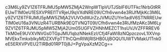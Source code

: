 c3M6Ly9ZV1Z6TFRJMU5pMW5ZMjA2WnpWTlpVUTJSblF6UTFkc1NrbGtRREUwT1M0eU1ESXVPREl1TVRjeU9qVXdNRE09I/Cfh6vwn4e3RlJfMjkKc3M6Ly9ZV1Z6TFRJMU5pMW5ZMjA2VUVOdWJrZzJVMUZUYm1adlV6STNRREUwTlM0eU16a3VNUzR4TURBNk9EQTVNQT09I/Cfh6vwn4e3RlJfMzAKc3M6Ly9ZV1Z6TFRJMU5pMW5ZMjA2Um05UGFVZHNhMEZCT1hsUVJVZFFRREV6TkM0eE9UVXVNVGs0TGpJMU1qbzNNekEzI/Cfj4FaWl8zNQpzczovL1lXVnpMVEkxTmkxblkyMDZXVFpTT1hCQmRIWjRlSHB0UjBOQU1UWTVMakU1Tnk0eE5ERXVPVEU2TlRBd01RPT0j8J+PgVpaXzM2Cg==